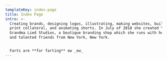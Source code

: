 ```yaml
---
templateKey: index-page
title: Index Page
intro: >-
  Creating brands, designing logos, illustrating, making websites, building
  print collateral, and animating shorts. In July of 2018 she created Your
  Grandma Lied Studios, a boutique branding shop which she runs with her partner
  and talented friends from New York, New York.


  Farts are **for farting** ew _ew_
---
```


